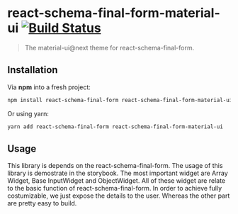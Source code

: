 # react-schema-final-form-material-ui [![Build Status](https://travis-ci.org/yamafaktory/babel-react-rollup-starter.svg?branch=master)](https://travis-ci.org/yamafaktory/babel-react-rollup-starter) 


> The material-ui@next theme for react-schema-final-form.

## Installation

Via **npm** into a fresh project:

```sh
npm install react-schema-final-form react-schema-final-form-material-ui
```

Or using yarn:

```sh
yarn add react-schema-final-form react-schema-final-form-material-ui
```

## Usage

This library is depends on the react-schema-final-form. The usage of this library is demostrate in the storybook. The most important widget are Array Widget, Base InputWidget and ObjectWidget. All of these widget are relate to the basic function of react-schema-final-form. In order to achieve fully costumizable, we just expose the details to the user. Whereas the other part are pretty easy to build.
